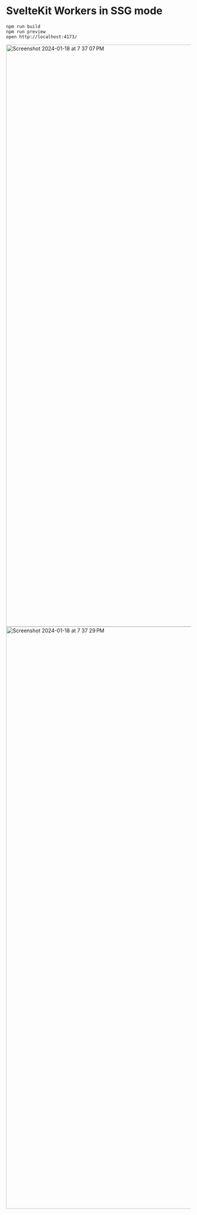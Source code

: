 # SvelteKit Workers in SSG mode

```shell
npm run build
npm run preview
open http://localhost:4173/
```

<img width="1582" alt="Screenshot 2024-01-18 at 7 37 07 PM" src="https://github.com/developermindsetcom/spa-bug/assets/154647374/7263a59a-8421-431d-a5e0-07178c3bb00e">
<img width="1582" alt="Screenshot 2024-01-18 at 7 37 29 PM" src="https://github.com/developermindsetcom/spa-bug/assets/154647374/fef60273-7b5f-4291-8651-dda481c5a44f">
